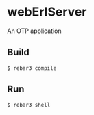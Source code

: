 webErlServer
=====

An OTP application

Build
-----

    $ rebar3 compile

Run
-----

    $ rebar3 shell
